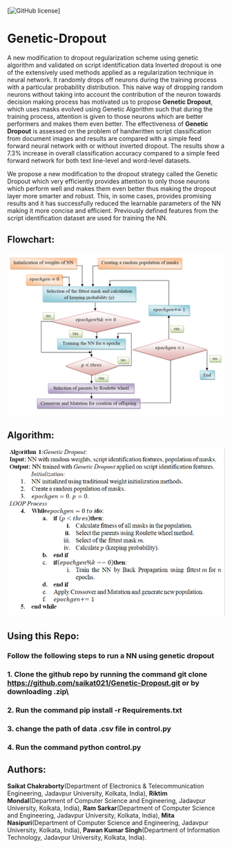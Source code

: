 [![GitHub license](https://img.shields.io/badge/license-MIT-blue.svg)]


# Genetic-Dropout
A new  modification to dropout regularization scheme using genetic algorithm and validated on script identification data
 Inverted dropout is one of the extensively used methods applied as a regularization technique in neural network. It randomly drops off neurons during the training process with a particular probability distribution. This naive way of dropping random neurons without taking into account the contribution of the neuron towards decision making process has motivated us to propose **Genetic Dropout**, which uses masks evolved using Genetic Algorithm such that during the training process, attention is given to those neurons which are better performers and makes them even better. The effectiveness of **Genetic Dropout** is assessed on the problem of handwritten script classification from document images and results are compared with a simple feed forward neural network with or without inverted dropout. The results show a 7.3% increase in overall classification accuracy compared to a simple feed forward network for both text line-level and word-level datasets.

We propose a new modification to the dropout strategy called the Genetic Dropout which very efficiently provides attention to only those neurons which perform well and makes them even better thus making the dropout layer more smarter and robust. This, in some cases, provides promising results and it has successfully reduced the learnable parameters of the NN making it more concise and efficient. Previously defined features from the script identification dataset are used for training the NN.
## Flowchart:
![](read.PNG)
## Algorithm:
![](algo.PNG)
## Using this Repo:
### Follow the following steps to run a NN using genetic dropout
### 1. Clone the github repo by running the command **git clone https://github.com/saikat021/Genetic-Dropout.git** or by downloading .zip\
### 2. Run the command **pip install -r Requirements.txt**
### 3. change the path of data .csv file in control.py
### 4. Run the command **python control.py**
## Authors:
**Saikat Chakraborty**(Department of Electronics & Telecommunication Engineering, Jadavpur University, Kolkata, India),
**Riktim Mondal**(Department of Computer Science and Engineering, Jadavpur University, Kolkata, India),
**Ram Sarkar**(Department of Computer Science and Engineering, Jadavpur University, Kolkata, India),
**Mita Nasipuri**(Department of Computer Science and Engineering, Jadavpur University, Kolkata, India),
**Pawan Kumar Singh**(Department of Information Technology, Jadavpur University, Kolkata, India).

 
 
